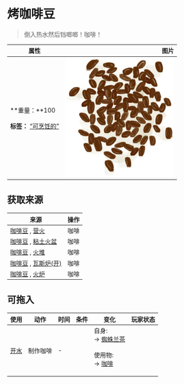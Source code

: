 # 烤咖啡豆  
> 倒入热水然后铛啷啷！咖啡！  
  
  属性  |   图片   
 ----  |  ----:   
 **重量：**100<br><br>**标签：**	[“可烹饪的”](tag_Cookable.md)  |  ![](Sprite/CoffeeBeansRoasted.png)   
  
## 获取来源  
来源  |  操作  
----  |  ----  
[咖啡豆](CoffeeBeans.md) , [营火](Campfire.md)  |  咖啡  
[咖啡豆](CoffeeBeans.md) , [粘土火盆](ClayFirePit.md)  |  咖啡  
[咖啡豆](CoffeeBeans.md) , [火堆](Fire.md)  |  咖啡  
[咖啡豆](CoffeeBeans.md) , [瓦斯炉(开)](GasCookerOn.md)  |  咖啡  
[咖啡豆](CoffeeBeans.md) , [火炉](Stove.md)  |  咖啡  
## 可拖入  
使用  |  动作  |  时间  |  条件  |  变化  |  玩家状态  
----  |  ----  |  ----  |  ----  |  ----  |  ----  
[开水](LQ_WaterBoiling.md)  |  制作咖啡  |  -  |    |  自身:<br>→ [蜘蛛兰茶](LQ_SpiderLily.md)<br><br>使用物:<br>→ [咖啡](LQ_Coffee.md)<br><br>  |    
